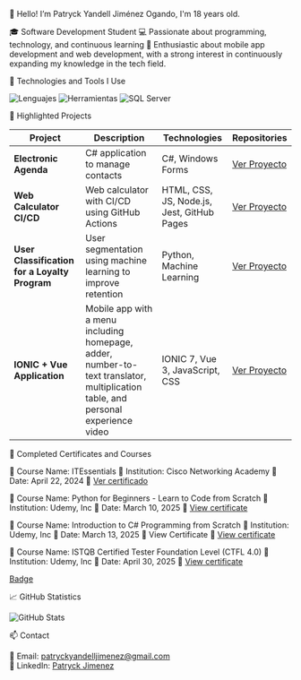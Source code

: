 👋 Hello! I’m Patryck Yandell Jiménez Ogando, I'm 18 years old.


🎓 Software Development Student
💻 Passionate about programming, technology, and continuous learning
🔐 Enthusiastic about mobile app development and web development, with a strong interest in continuously expanding my knowledge in the tech field.


🚀 Technologies and Tools I Use

![Lenguajes](https://skillicons.dev/icons?i=cs,java,python,html,css,js,sql,docker,nodejs,react,ts)
![Herramientas](https://skillicons.dev/icons?i=git,github,vscode,visualstudio,mysql,oracle,mssql)
![SQL Server](https://img.icons8.com/color/48/000000/microsoft-sql-server.png)



📌 Highlighted Projects

| Project | Description | Technologies | Repositories |
| -------- | ----------- | ----------- | ------------ |
| **Electronic Agenda** | C# application to manage contacts | C#, Windows Forms | [Ver Proyecto](https://github.com/jpatryck04/AgendaElectronica.git) |
| **Web Calculator CI/CD** | Web calculator with CI/CD using GitHub Actions | HTML, CSS, JS, Node.js, Jest, GitHub Pages | [Ver Proyecto](https://github.com/jpatryck04/aplicacion-ci-cd.git) |
| **User Classification for a Loyalty Program** | User segmentation using machine learning to improve retention | Python, Machine Learning | [Ver Proyecto](https://github.com/jpatryck04/Inteligencia_Artificial.git) |
| **IONIC + Vue Application** | Mobile app with a menu including homepage, adder, number-to-text translator, multiplication table, and personal experience video | IONIC 7, Vue 3, JavaScript, CSS | [Ver Proyecto](https://github.com/jpatryck04/App_Movile_Ionic.git) |




🏅 Completed Certificates and Courses

📘 Course Name: ITEssentials
🏫 Institution: Cisco Networking Academy
📅 Date: April 22, 2024 
  📄 [Ver certificado](./certificados/ITEssentialsUpdate20250313-28-oua1fi.pdf)


 📘 Course Name: Python for Beginners - Learn to Code from Scratch
 🏫 Institution: Udemy, Inc
 📅 Date: March 10, 2025
  📄 [View certificate](./certificados/Certificado%20Udemy%20-%20Python.pdf)


 📘 Course Name: Introduction to C# Programming from Scratch
 🏫 Institution: Udemy, Inc
 📅 Date: March 13, 2025
 📄 View Certificate
  📄 [View certificate](./certificados/Certificado%20Udemy%20-%20C%23.pdf)


 📘 Course Name: ISTQB Certified Tester Foundation Level (CTFL 4.0)
 🏫 Institution: Udemy, Inc
 📅 Date: April 30, 2025
  📄 [View certificate](./certificados/ISTQB%20Certified%20Tester%20Foundation%20Level%20(CTFL%204.0).pdf)



[Badge](./certificados/insignia.png)




📈 GitHub Statistics

![GitHub Stats](https://github-readme-stats.vercel.app/api?username=jpatryck04&show_icons=true&theme=radical)


📫 Contact

📧 Email: patryckyandelljimenez@gmail.com  
💼 LinkedIn: [Patryck Jimenez](http://www.linkedin.com/in/patryck-jim%C3%A9nez)
